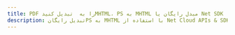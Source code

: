 ---title: PDF را به  تبدیل کنیدMHTML، PS به MHTML مبدل رایگان یا Net SDKdescription: تبدیل رایگانPS به MHTML با استفاده از Net Cloud APIs & SDK همچنین اسناد PDF را در Cloud ایجاد، ویرایش و رندر کنید.---